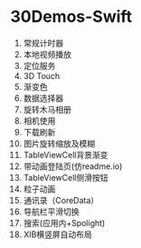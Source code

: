 # 30Demos-Swift

1. 常规计时器
2. 本地视频播放
3. 定位服务
4. 3D Touch
5. 渐变色
6. 数据选择器
7. 旋转木马相册
8. 相机使用
9. 下载刷新
10. 图片旋转缩放及模糊
11. TableViewCell背景渐变
12. 带动画登陆页(仿readme.io)
13. TableViewCell侧滑按钮
14. 粒子动画
15. 通讯录（CoreData）
16. 导航栏平滑切换
17. 搜索(应用内+Spolight)
18. XIB横竖屏自动布局
